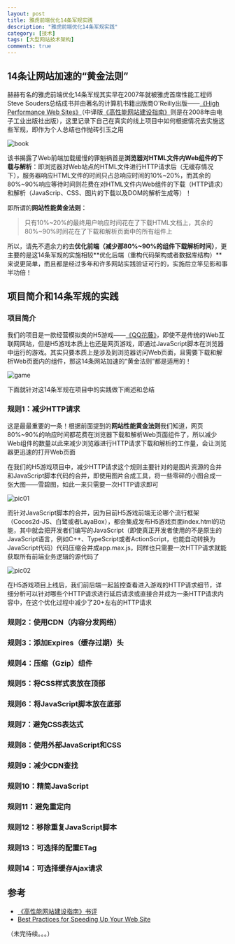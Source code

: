 ```yaml
---
layout: post
title: 雅虎前端优化14条军规实践
description: "雅虎前端优化14条军规实践"
category: [技术]
tags: [大型网站技术架构]
comments: true
---
```


## 14条让网站加速的“黄金法则”
赫赫有名的雅虎前端优化14条军规其实早在2007年就被雅虎首席性能工程师Steve Souders总结成书并由著名的计算机书籍出版商O'Reilly出版——[《High Performance Web Sites》](https://www.amazon.com/dp/0596529309?tag=stevsoud-20&camp=14573&creative=327641&linkCode=as1&creativeASIN=0596529309&adid=00GNM1ZWW77KSD0RERXN&)（中译版[《高性能网站建设指南》](https://book.douban.com/subject/3132277/)则是在2008年由电子工业出版社出版），这里记录下自己在真实的线上项目中如何根据情况去实施这些军规，即作为个人总结也作抛砖引玉之用

![book](http://cejdh.img48.wal8.com/img48/533449_20151202165458/147629857666.png)

该书揭露了Web前端加载缓慢的罪魁祸首是**浏览器对HTML文件内Web组件的下载与解析**：即浏览器对Web站点的HTML文件进行HTTP请求后（无缓存情况下），服务器响应HTML文件的时间只占总响应时间的10%~20%，而其余的80%~90%响应等待时间则花费在对HTML文件内Web组件的下载（HTTP请求）和解析（JavaScrip、CSS、图片的下载以及DOM的解析生成等）！

即所谓的**网站性能黄金法则**：

>只有10%~20%的最终用户响应时间花在了下载HTML文档上，其余的80%~90%时间花在了下载和解析页面中的所有组件上

所以，请先不遗余力的去**优化前端（减少那80%~90%的组件下载解析时间）**，更主要的是这14条军规的实施相较**优化后端（重构代码架构或者数据库结构）**来说更简单，而且都是经过多年和许多网站实践验证可行的，实施后立竿见影和事半功倍！

## 项目简介和14条军规的实践
### 项目简介
我们的项目是一款经营模拟类的H5游戏——[《QQ花藤》](https://h5.qzone.qq.com/mqzone/jsp?starttime=1476299936000&hostuin=174708164#174708164/playbar/detail?appid=1105477665)，即使不是传统的Web互联网网站，但是H5游戏本质上也还是网页游戏，即通过JavaScript脚本在浏览器中运行的游戏。其实只要本质上是涉及到浏览器访问Web页面，且需要下载和解析Web页面内的组件，那这14条网站加速的“黄金法则”都是适用的！

![game](http://cejdh.img48.wal8.com/img48/533449_20151202165458/147630047064.png)

下面就针对这14条军规在项目中的实践做下阐述和总结

### 规则1：减少HTTP请求
这是最最重要的一条！根据前面提到的**网站性能黄金法则**我们知道，网页80%~90%的响应时间都花费在浏览器下载和解析Web页面组件了，所以减少Web组件的数量以此来减少浏览器进行HTTP请求下载和解析的工作量，会让浏览器更迅速的打开Web页面

在我们的H5游戏项目中，减少HTTP请求这个规则主要针对的是图片资源的合并和JavaScript脚本代码的合并，即使用图片合成工具，将一些零碎的小图合成一张大图——雪碧图，如此一来只需要一次HTTP请求即可

![pic01](http://cejdh.img48.wal8.com/img48/533449_20151202165458/147630047154.png)

而针对JavaScript脚本的合并，因为目前H5游戏前端无论哪个流行框架（Cocos2d-JS、白鹭或者LayaBox），都会集成发布H5游戏页面index.html的功能，其中就会把开发者们编写的JavaScript（即使真正开发者使用的不是原生的JavaScript语言，例如C++、TypeScript或者ActionScript，也能自动转换为JavaScript代码）代码压缩合并成app.max.js，同样也只需要一次HTTP请求就能获取所有前端业务逻辑的源代码了

![pic02](http://cejdh.img48.wal8.com/img48/533449_20151202165458/147630069905.png)

在H5游戏项目上线后，我们前后端一起监控查看进入游戏的HTTP请求细节，详细分析可以针对哪些个HTTP请求进行延后请求或直接合并成为一条HTTP请求内容中，在这个优化过程中减少了20+左右的HTTP请求

### 规则2：使用CDN（内容分发网络）

### 规则3：添加Expires（缓存过期）头

### 规则4：压缩（Gzip）组件

### 规则5：将CSS样式表放在顶部

### 规则6：将JavaScript脚本放在底部

### 规则7：避免CSS表达式

### 规则8：使用外部JavaScript和CSS

### 规则9：减少CDN查找

### 规则10：精简JavaScript

### 规则11：避免重定向

### 规则12：移除重复JavaScript脚本

### 规则13：可选择的配置ETag

### 规则14：可选择缓存Ajax请求

## 参考
* [《高性能网站建设指南》书评](http://www.cnblogs.com/georgewing/archive/2009/09/14/1566558.html)
* [Best Practices for Speeding Up Your Web Site](https://developer.yahoo.com/performance/rules.html)

（未完待续。。。）